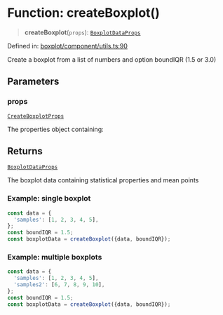 # Function: createBoxplot()

> **createBoxplot**(`props`): [`BoxplotDataProps`](../type-aliases/BoxplotDataProps.md)

Defined in: [boxplot/component/utils.ts:90](https://github.com/GeoDaCenter/openassistant/blob/65e761aafcb8b3d759c0e5ae9c1cbe8e024f7128/packages/echarts/src/boxplot/component/utils.ts#L90)

Create a boxplot from a list of numbers and option boundIQR (1.5 or 3.0)

## Parameters

### props

[`CreateBoxplotProps`](../type-aliases/CreateBoxplotProps.md)

The properties object containing:

## Returns

[`BoxplotDataProps`](../type-aliases/BoxplotDataProps.md)

The boxplot data containing statistical properties and mean points

### Example: single boxplot

```ts
const data = {
  'samples': [1, 2, 3, 4, 5],
};
const boundIQR = 1.5;
const boxplotData = createBoxplot({data, boundIQR});
```

### Example: multiple boxplots

```ts
const data = {
  'samples': [1, 2, 3, 4, 5],
  'samples2': [6, 7, 8, 9, 10],
};
const boundIQR = 1.5;
const boxplotData = createBoxplot({data, boundIQR});
```
